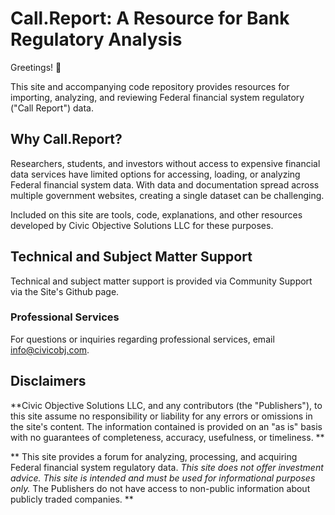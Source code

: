 # Call.Report: A Resource for Bank Regulatory Analysis

Greetings! 👋

This site and accompanying code repository provides resources for importing, analyzing, and reviewing Federal financial system regulatory ("Call Report") data.

## Why Call.Report?

Researchers, students, and investors without access to expensive financial data services have limited options for accessing, loading, or analyzing Federal financial system data. With data and documentation spread across multiple government websites, creating a single dataset can be challenging.

Included on this site are tools, code, explanations, and other resources developed by Civic Objective Solutions LLC for these purposes.

## Technical and Subject Matter Support

Technical and subject matter support is provided via Community Support via the Site's Github page.

### Professional Services

For questions or inquiries regarding professional services, email [info@civicobj.com](mailto:info@civicobj.com).

## Disclaimers

**Civic Objective Solutions LLC, and any contributors (the "Publishers"), to this site assume no responsibility or liability for any errors or omissions in the site's content. The information contained is provided on an "as is" basis with no guarantees of completeness, accuracy, usefulness, or timeliness.
**

**
This site provides a forum for analyzing, processing, and acquiring Federal financial system regulatory data. _This site does not offer investment advice. This site is intended and must be used for informational purposes only._ The Publishers do not have access to non-public information about publicly traded companies.
**
